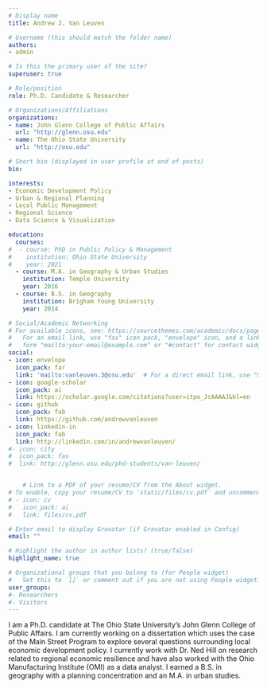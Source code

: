 ```yaml
---
# Display name
title: Andrew J. Van Leuven

# Username (this should match the folder name)
authors:
- admin

# Is this the primary user of the site?
superuser: true

# Role/position
role: Ph.D. Candidate & Researcher

# Organizations/Affiliations
organizations:
- name: John Glenn College of Public Affairs
  url: "http://glenn.osu.edu"
- name: The Ohio State University
  url: "http://osu.edu"

# Short bio (displayed in user profile at end of posts)
bio:

interests:
- Economic Development Policy
- Urban & Regional Planning
- Local Public Management
- Regional Science
- Data Science & Visualization

education:
  courses:
#  - course: PhD in Public Policy & Management
#    institution: Ohio State University
#    year: 2021
  - course: M.A. in Geography & Urban Studies
    institution: Temple University
    year: 2016
  - course: B.S. in Geography
    institution: Brigham Young University
    year: 2014

# Social/Academic Networking
# For available icons, see: https://sourcethemes.com/academic/docs/page-builder/#icons
#   For an email link, use "fas" icon pack, "envelope" icon, and a link in the
#   form "mailto:your-email@example.com" or "#contact" for contact widget.
social:
- icon: envelope
  icon_pack: far
  link: 'mailto:vanleuven.3@osu.edu'  # For a direct email link, use "mailto:test@example.org".
- icon: google-scholar
  icon_pack: ai
  link: https://scholar.google.com/citations?user=itpo_JcAAAAJ&hl=en
- icon: github
  icon_pack: fab
  link: https://github.com/andrewvanleuven
- icon: linkedin-in
  icon_pack: fab
  link: http://linkedin.com/in/andrewvanleuven/
#- icon: city
#  icon_pack: fas
#  link: http://glenn.osu.edu/phd-students/van-leuven/


    # Link to a PDF of your resume/CV from the About widget.
# To enable, copy your resume/CV to `static/files/cv.pdf` and uncomment the lines below.
# - icon: cv
#   icon_pack: ai
#   link: files/cv.pdf

# Enter email to display Gravatar (if Gravatar enabled in Config)
email: ""

# Highlight the author in author lists? (true/false)
highlight_name: true

# Organizational groups that you belong to (for People widget)
#   Set this to `[]` or comment out if you are not using People widget.
user_groups:
#- Researchers
#- Visitors
---
```


I am a Ph.D. candidate at The Ohio State University’s John Glenn College of Public Affairs. I am currently working on a dissertation which uses the case of the Main Street Program to explore several questions surrounding local economic development policy. I currently work with Dr. Ned Hill on research related to regional economic resilience and have also worked with the Ohio Manufacturing Institute (OMI) as a data analyst. I earned a B.S. in geography with a planning concentration and an M.A. in urban studies.
